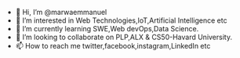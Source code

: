 - 👋 Hi, I’m @marwaemmanuel
- 👀 I’m interested in Web Technologies,IoT,Artificial Intelligence etc
- 🌱 I’m currently learning SWE,Web devOps,Data Science.
- 💞️ I’m looking to collaborate on PLP,ALX & CS50-Havard University.
- 📫 How to reach me twitter,facebook,instagram,LinkedIn etc

<!---
marwaemmanuel/marwaemmanuel is a ✨ special ✨ repository because its `README.md` (this file) appears on your GitHub profile.
You can click the Preview link to take a look at your changes.
--->
